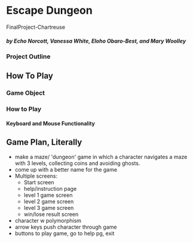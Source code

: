# Escape Dungeon
FinalProject-Chartreuse
 
##### by Echo Norcott, Vanessa White, Eloho Obaro-Best, and Mary Woolley
 
### Project Outline

## How To Play

### Game Object

### How to Play

#### Keyboard and Mouse Functionality



## Game Plan, Literally
* make a maze/ 'dungeon' game in which a character navigates a maze with 3 levels, collecting coins and avoiding ghosts.
* come up with a better name for the game
* Multiple screens:
    * Start screen
    * help/instruction page
    * level 1 game screen
    * level 2 game screen
    * level 3 game screen
    * win/lose result screen
* character w polymorphism
* arrow keys push character through game
* buttons to play game, go to help pg, exit